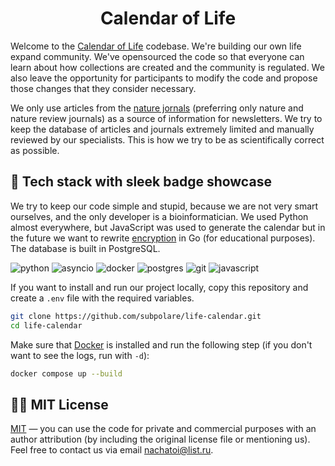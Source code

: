 <div align="center">
  <h1>Calendar of Life </h1>
</div>

Welcome to the [Calendar of Life](https://t.me/TimeGridBot) codebase. We're building our own life expand community. We've opensourced the code so that everyone can learn about how collections are created and the community is regulated. We also leave the opportunity for participants to modify the code and propose those changes that they consider necessary.

We only use articles from the [nature jornals](https://www.nature.com/siteindex) (preferring only nature and nature review journals) as a source of information for newsletters. We try to keep the database of articles and journals extremely limited and manually reviewed by our specialists. This is how we try to be as scientifically correct as possible. 

## 🔮 Tech stack with sleek badge showcase

We try to keep our code simple and stupid, because we are not very smart ourselves, and the only developer is a bioinformatician. We used Python almost everywhere, but JavaScript was used to generate the calendar but in the future we want to rewrite [encryption](https://github.com/subpolare/life-calendar/blob/main/security/encryption.py) in Go (for educational purposes). The database is built in PostgreSQL.

![python](https://img.shields.io/badge/python%20-%2314354C.svg?&style=for-the-badge&logo=python&logoColor=white) ![asyncio](https://img.shields.io/badge/asyncio-%2300BAFF.svg?&style=for-the-badge&logo=python&logoColor=white) ![docker](https://img.shields.io/badge/docker-%232496ED.svg?&style=for-the-badge&logo=docker&logoColor=white) ![postgres](https://img.shields.io/badge/postgres-%23316192.svg?&style=for-the-badge&logo=postgresql&logoColor=white) ![git](https://img.shields.io/badge/git%20-%23F05033.svg?&style=for-the-badge&logo=git&logoColor=white) ![javascript](https://img.shields.io/badge/javascript%20-%23323330.svg?&style=for-the-badge&logo=javascript&logoColor=%23F7DF1E)

If you want to install and run our project locally, copy this repository and create a `.env` file with the required variables. 

```bash
git clone https://github.com/subpolare/life-calendar.git
cd life-calendar
```

Make sure that [Docker](https://www.docker.com/get-started) is installed and run the following step (if you don't want to see the logs, run with `-d`): 

```bash
docker compose up --build
```

## 👩‍💼 MIT License 

[MIT](LICENSE.md) — you can use the code for private and commercial purposes with an author attribution (by including the original license file or mentioning us). Feel free to contact us via email [nachatoi@list.ru](mailto:nachatoi@list.ru).

